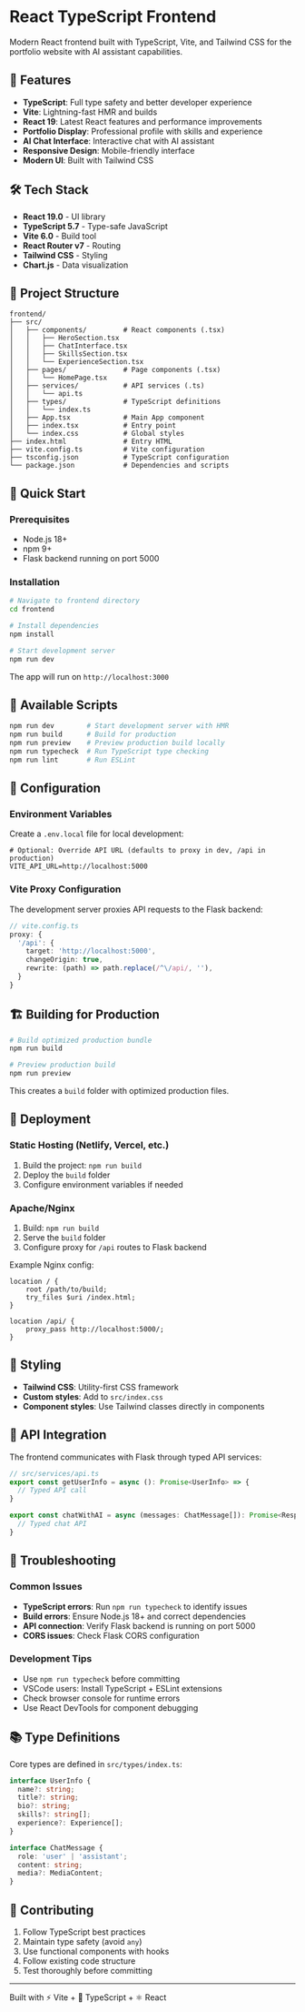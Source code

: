 # React TypeScript Frontend

Modern React frontend built with TypeScript, Vite, and Tailwind CSS for the portfolio website with AI assistant capabilities.

## 🚀 Features

- **TypeScript**: Full type safety and better developer experience
- **Vite**: Lightning-fast HMR and builds
- **React 19**: Latest React features and performance improvements
- **Portfolio Display**: Professional profile with skills and experience
- **AI Chat Interface**: Interactive chat with AI assistant
- **Responsive Design**: Mobile-friendly interface
- **Modern UI**: Built with Tailwind CSS

## 🛠️ Tech Stack

- **React 19.0** - UI library
- **TypeScript 5.7** - Type-safe JavaScript
- **Vite 6.0** - Build tool
- **React Router v7** - Routing
- **Tailwind CSS** - Styling
- **Chart.js** - Data visualization

## 📁 Project Structure

```
frontend/
├── src/
│   ├── components/         # React components (.tsx)
│   │   ├── HeroSection.tsx
│   │   ├── ChatInterface.tsx
│   │   ├── SkillsSection.tsx
│   │   └── ExperienceSection.tsx
│   ├── pages/              # Page components (.tsx)
│   │   └── HomePage.tsx
│   ├── services/           # API services (.ts)
│   │   └── api.ts
│   ├── types/              # TypeScript definitions
│   │   └── index.ts
│   ├── App.tsx             # Main App component
│   ├── index.tsx           # Entry point
│   └── index.css           # Global styles
├── index.html              # Entry HTML
├── vite.config.ts          # Vite configuration
├── tsconfig.json           # TypeScript configuration
└── package.json            # Dependencies and scripts
```

## 🏃 Quick Start

### Prerequisites

- Node.js 18+ 
- npm 9+
- Flask backend running on port 5000

### Installation

```bash
# Navigate to frontend directory
cd frontend

# Install dependencies
npm install

# Start development server
npm run dev
```

The app will run on `http://localhost:3000`

## 📜 Available Scripts

```bash
npm run dev        # Start development server with HMR
npm run build      # Build for production
npm run preview    # Preview production build locally
npm run typecheck  # Run TypeScript type checking
npm run lint       # Run ESLint
```

## 🔧 Configuration

### Environment Variables

Create a `.env.local` file for local development:

```env
# Optional: Override API URL (defaults to proxy in dev, /api in production)
VITE_API_URL=http://localhost:5000
```

### Vite Proxy Configuration

The development server proxies API requests to the Flask backend:

```typescript
// vite.config.ts
proxy: {
  '/api': {
    target: 'http://localhost:5000',
    changeOrigin: true,
    rewrite: (path) => path.replace(/^\/api/, ''),
  }
}
```

## 🏗️ Building for Production

```bash
# Build optimized production bundle
npm run build

# Preview production build
npm run preview
```

This creates a `build` folder with optimized production files.

## 🚀 Deployment

### Static Hosting (Netlify, Vercel, etc.)

1. Build the project: `npm run build`
2. Deploy the `build` folder
3. Configure environment variables if needed

### Apache/Nginx

1. Build: `npm run build`
2. Serve the `build` folder
3. Configure proxy for `/api` routes to Flask backend

Example Nginx config:
```nginx
location / {
    root /path/to/build;
    try_files $uri /index.html;
}

location /api/ {
    proxy_pass http://localhost:5000/;
}
```

## 🎨 Styling

- **Tailwind CSS**: Utility-first CSS framework
- **Custom styles**: Add to `src/index.css`
- **Component styles**: Use Tailwind classes directly in components

## 🔌 API Integration

The frontend communicates with Flask through typed API services:

```typescript
// src/services/api.ts
export const getUserInfo = async (): Promise<UserInfo> => {
  // Typed API call
}

export const chatWithAI = async (messages: ChatMessage[]): Promise<Response> => {
  // Typed chat API
}
```

## 🐛 Troubleshooting

### Common Issues

- **TypeScript errors**: Run `npm run typecheck` to identify issues
- **Build errors**: Ensure Node.js 18+ and correct dependencies
- **API connection**: Verify Flask backend is running on port 5000
- **CORS issues**: Check Flask CORS configuration

### Development Tips

- Use `npm run typecheck` before committing
- VSCode users: Install TypeScript + ESLint extensions
- Check browser console for runtime errors
- Use React DevTools for component debugging

## 📚 Type Definitions

Core types are defined in `src/types/index.ts`:

```typescript
interface UserInfo {
  name?: string;
  title?: string;
  bio?: string;
  skills?: string[];
  experience?: Experience[];
}

interface ChatMessage {
  role: 'user' | 'assistant';
  content: string;
  media?: MediaContent;
}
```

## 🤝 Contributing

1. Follow TypeScript best practices
2. Maintain type safety (avoid `any`)
3. Use functional components with hooks
4. Follow existing code structure
5. Test thoroughly before committing

---

Built with ⚡ Vite + 🔷 TypeScript + ⚛️ React